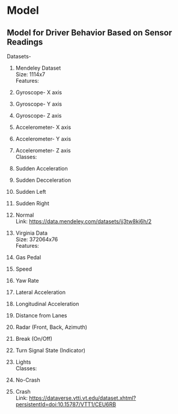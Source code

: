 # Model
## Model for Driver Behavior Based on Sensor Readings
Datasets-</br>
1. Mendeley Dataset </br>
Size: 1114x7</br>
Features: </br>
  1. Gyroscope- X axis</br>
  2. Gyroscope- Y axis</br>
  3. Gyroscope- Z axis</br>
  4. Accelerometer- X axis</br>
  5. Accelerometer- Y axis</br>
  6. Accelerometer- Z axis</br>
Classes:</br>
  1. Sudden Acceleration</br>
  2. Sudden Decceleration</br>
  3. Sudden Left</br>
  4. Sudden Right</br>
  5. Normal</br>
Link: https://data.mendeley.com/datasets/jj3tw8kj6h/2 </br>

2. Virginia Data </br>
Size: 372064x76 </br>
Features: </br>
  1. Gas Pedal</br>
  2. Speed</br>
  3. Yaw Rate</br>
  4. Lateral Acceleration</br>
  5. Longitudinal Acceleration</br>
  6. Distance from Lanes</br>
  7. Radar (Front, Back, Azimuth)</br>
  8. Break (On/Off)</br>
  9. Turn Signal State (Indicator)</br>
  10. Lights</br>
Classes:</br>
  1. No-Crash</br>
  2. Crash</br>
Link: https://dataverse.vtti.vt.edu/dataset.xhtml?persistentId=doi:10.15787/VTT1/CEU6RB </br>
